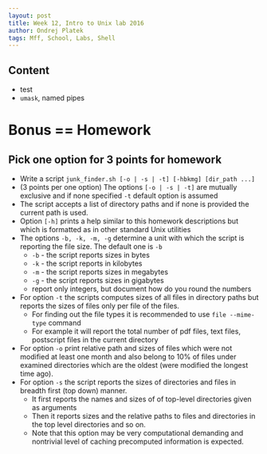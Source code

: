 ```yaml
---
layout: post
title: Week 12, Intro to Unix lab 2016
author: Ondrej Platek
tags: Mff, School, Labs, Shell
---
```


## Content 
- test
- `umask`, named pipes

# Bonus == Homework 
## Pick one option for 3 points for homework
- Write a script `junk_finder.sh [-o | -s | -t] [-hbkmg] [dir_path ...]`
- (3 points per one option) The options `[-o | -s | -t]` are mutually exclusive and if none specified `-t` default option is assumed
- The script accepts a list of directory paths and if none is provided the current path is used.
- Option `[-h]` prints a help similar to this homework descriptions but which is formatted as in other standard Unix utilities
- The options `-b, -k, -m, -g` determine a unit with which the script is reporting the file size. The default one is `-b`
    - `-b` - the script reports sizes in bytes
    - `-k` - the script reports in kilobytes
    - `-m` - the script reports sizes in megabytes
    - `-g` - the script reports sizes in gigabytes 
    - report only integers, but document how do you round the numbers
- For option `-t` the scripts computes sizes of all files in directory paths but reports the sizes of files only per file of the files.
    - For finding out the file types it is recommended to use `file --mime-type` command 
    - For example it will report the total number of pdf files, text files, postscript files in the current directory
- For option `-o` print relative path and sizes of files which were not modified at least one month and also belong to 10% of files under examined directories which are the oldest (were modified the longest time ago).
- For option `-s` the script reports the sizes of directories and files in breadth first (top down) manner.
    - It first reports the names and sizes of of top-level directories given as arguments
    - Then it reports sizes and the relative paths to files and directories in the top level directories and so on.
    - Note that this option may be very computational demanding and nontrivial level of caching precomputed information is expected.
